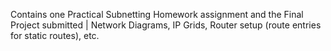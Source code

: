 Contains one Practical Subnetting Homework assignment and the Final Project submitted | 
Network Diagrams, IP Grids, Router setup (route entries for static routes), etc.
